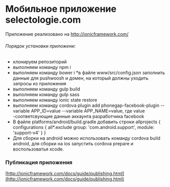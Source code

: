 # Мобильное приложение selectologie.com #

Приложение реализовано на http://ionicframework.com/

###### Порядок установки приложени:
* клонируем репозиторий
* выполняем команду npm i
* выполняем команду bower i
*в файле www/src/config.json заполнить данные для pushwoosh и домен, на который должны уходить запросы из приложения
* выполняем команду gulp build
* выполняем команду gulp sass
* выполняем команду ionic state restore
* выполняем команду cordova plugin add phonegap-facebook-plugin --variable APP_ID=value --variable APP_NAME=value, где value  -соответсвующие данные аккаунта разработчика facebook
* В файле platforms/android/build.gradle добавить строки 
allprojects {
    configurations {
        all*.exclude group: 'com.android.support', module: 'support-v4'
    }
}
* Для сборки на android можно использовать команду cordova build android, для сборки на ios запустить cordova prepare и воспользоватья xcode.

### Публикация приложения ###

[http://ionicframework.com/docs/guide/publishing.html](http://ionicframework.com/docs/guide/publishing.html)